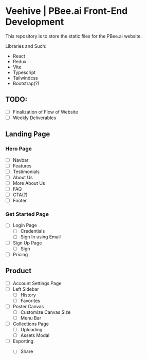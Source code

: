 # Veehive | PBee.ai Front-End Development

This repository is to store the static files for the PBee.ai website.

Libraries and Such:
- React
- Redux
- Vite
- Typescript
- Tailwindcss
- Bootstrap(?)

## TODO:
- [ ] Finalization of Flow of Website
- [ ] Weekly Deliverables

## Landing Page
###  Hero Page
- [ ] Navbar
- [ ] Features
- [ ] Testimonials
- [ ] About Us
- [ ] More About Us
- [ ] FAQ
- [ ] CTA(?)
- [ ] Footer

### Get Started Page
- [ ] Login Page
  <!-- - [ ] Sign In using Google
  - [ ] Sign In using Outlook-->
  - [ ] Credentials
  - [ ] Sign In using Email 
- [ ] Sign Up Page
  - [ ] Sign 
  <!-- - [ ] Sign Up using Google
  - [ ] Sign Up using Outlook -->
- [ ] Pricing

## Product
- [ ] Account Settings Page
- [ ] Left Sidebar
  - [ ] History
  - [ ] Favorites
- [ ] Poster Canvas
  - [ ] Customize Canvas Size
  - [ ] Menu Bar
- [ ] Collections Page
  - [ ] Uploading
  - [ ] Assets Modal
- [ ] Exporting
  - [ ] Share

